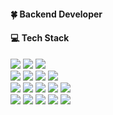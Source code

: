 #### 🍀 Backend Developer

#### 💻 Tech Stack
<!--
<img src="https://img.shields.io/badge/JAVA-FE9A2E?style=flat&logo=JAVA&logoColor=white"> <img src="https://img.shields.io/badge/SpringBoot-AEB404?style=flat&logo=SpringBoot&logoColor=white"> <img src="https://img.shields.io/badge/Spring-6DB33F?style=flat&logo=Spring&logoColor=white"> 
</br>
<img src="https://img.shields.io/badge/HTML5-E34F26?style=flat&logo=html5&logoColor=white"> <img src="https://img.shields.io/badge/CSS3-088A29?style=flat&logo=css3&logoColor=white"> <img src="https://img.shields.io/badge/JavaScript-5F4C0B?style=flat&logo=javascript&logoColor=white"> <img src="https://img.shields.io/badge/jQuery-0769AD?style=flat&logo=jquery&logoColor=white"> </br>
<img src="https://img.shields.io/badge/MySQL-4479A1?style=flat&logo=MySQL&logoColor=white"> <img src="https://img.shields.io/badge/Oracle-AC58FA?style=flat&logo=Oracle&logoColor=white"> <img src="https://img.shields.io/badge/MariaDB-003545?style=flat&logo=mariadb&logoColor=white"> <img src="https://img.shields.io/badge/AmazonRDS-527FFF?style=flat&logo=AmazonRDS&logoColor=white"/> <img src="https://img.shields.io/badge/Redis-B43104?style=flat&logo=Redis&logoColor=white"/> </br>
<img src="https://img.shields.io/badge/GitHub-181717?style=flat&logo=GitHub&logoColor=white"/> <img src="https://img.shields.io/badge/Git-F05032?style=flat&logo=Git&logoColor=white"/> <img src="https://img.shields.io/badge/SVN-809CC9?style=flat&logo=subversion&logoColor=white"> 
 <img src="https://img.shields.io/badge/Eclipse-2C2255?style=flat&logo=eclipse&logoColor=white">
<img src="https://img.shields.io/badge/IntelliJ-000000?style=flat&logo=IntelliJIDEA&logoColor=white"/> 
</br>
-->
<img src="https://img.shields.io/badge/JAVA-424242?style=flat&logo=JAVA&logoColor=white"> <img src="https://img.shields.io/badge/SpringBoot-424242?style=flat&logo=SpringBoot&logoColor=white"> <img src="https://img.shields.io/badge/Spring-424242?style=flat&logo=Spring&logoColor=white"> 
</br>
<img src="https://img.shields.io/badge/HTML5-2E2E2E?style=flat&logo=html5&logoColor=white"> <img src="https://img.shields.io/badge/CSS3-2E2E2E?style=flat&logo=css3&logoColor=white"> <img src="https://img.shields.io/badge/JavaScript-2E2E2E?style=flat&logo=javascript&logoColor=white"> <img src="https://img.shields.io/badge/jQuery-2E2E2E?style=flat&logo=jquery&logoColor=white"> </br>
<img src="https://img.shields.io/badge/MySQL-151515?style=flat&logo=MySQL&logoColor=white"> <img src="https://img.shields.io/badge/Oracle-151515?style=flat&logo=Oracle&logoColor=white"> <img src="https://img.shields.io/badge/MariaDB-151515?style=flat&logo=mariadb&logoColor=white"> <img src="https://img.shields.io/badge/AmazonRDS-151515?style=flat&logo=AmazonRDS&logoColor=white"/> <img src="https://img.shields.io/badge/Redis-151515?style=flat&logo=Redis&logoColor=white"/> </br>
<img src="https://img.shields.io/badge/GitHub-000000?style=flat&logo=GitHub&logoColor=white"/> <img src="https://img.shields.io/badge/Git-000000?style=flat&logo=Git&logoColor=white"/> <img src="https://img.shields.io/badge/SVN-000000?style=flat&logo=subversion&logoColor=white"> 
 <img src="https://img.shields.io/badge/Eclipse-000000?style=flat&logo=eclipse&logoColor=white">
<img src="https://img.shields.io/badge/IntelliJ-000000?style=flat&logo=IntelliJIDEA&logoColor=white"/> 
</br>
